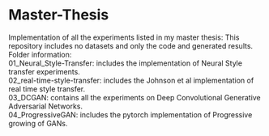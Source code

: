 # Master-Thesis
Implementation of all the experiments listed in my master thesis:
This repository includes no datasets and only the code and generated results.
<br />
Folder information:<br />
01_Neural_Style-Transfer: includes the implementation of Neural Style transfer experiments.<br />
02_real-time-style-transfer: includes the Johnson et al implementation of real time style transfer.<br />
03_DCGAN: contains all the experiments on Deep Convolutional Generative Adversarial Networks.<br />
04_ProgressiveGAN: includes the pytorch implementation of Progressive growing of GANs.<br />

